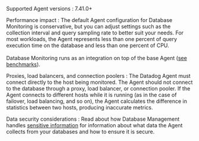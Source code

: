 Supported Agent versions
: 7.41.0+

Performance impact
: The default Agent configuration for Database Monitoring is conservative, but you can adjust settings such as the collection interval and query sampling rate to better suit your needs. For most workloads, the Agent represents less than one percent of query execution time on the database and less than one percent of CPU. <br/><br/>
Database Monitoring runs as an integration on top of the base Agent ([see benchmarks][100]).

Proxies, load balancers, and connection poolers
: The Datadog Agent must connect directly to the host being monitored. The Agent should not connect to the database through a proxy, load balancer, or connection pooler. If the Agent connects to different hosts while it is running (as in the case of failover, load balancing, and so on), the Agent calculates the difference in statistics between two hosts, producing inaccurate metrics.

Data security considerations
: Read about how Database Management handles [sensitive information][101] for information about what data the Agent collects from your databases and how to ensure it is secure.

[100]: /database_monitoring/agent_integration_overhead/#sqlserver-integration-overhead
[101]: /database_monitoring/data_collected/#sensitive-information
